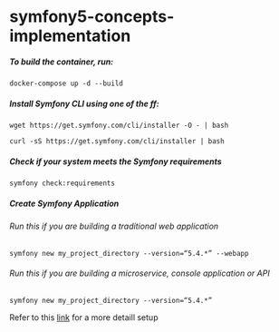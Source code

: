 # symfony5-concepts-implementation

##### To build the container, run:
`docker-compose up -d --build`

##### Install Symfony CLI using one of the ff:
`wget https://get.symfony.com/cli/installer -O - | bash`

`curl -sS https://get.symfony.com/cli/installer | bash`

##### Check if your system meets the Symfony requirements
`symfony check:requirements`

##### Create Symfony Application
###### Run this if you are building a traditional web application
`symfony new my_project_directory --version=“5.4.*” --webapp`

###### Run this if you are building a microservice, console application or API
`symfony new my_project_directory --version=“5.4.*”`

Refer to this [link](https://www.twilio.com/en-us/blog/get-started-docker-symfony) for a more detaill setup

